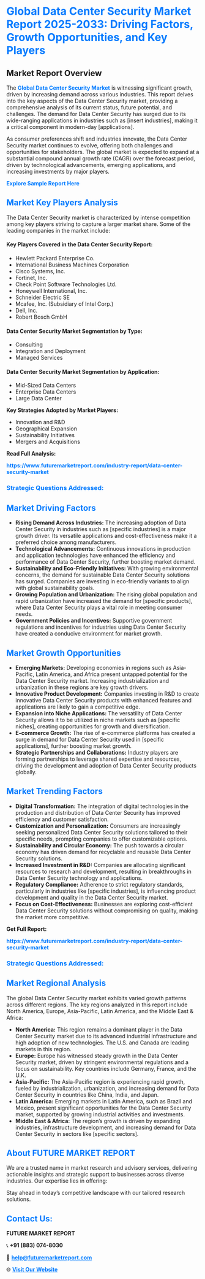 <h1 style="color: #007BFF;">Global Data Center Security Market Report 2025-2033: Driving Factors, Growth Opportunities, and Key Players</h1>

<section id="overview">
<h2>Market Report Overview</h2>
<p>The <a href="https://www.futuremarketreport.com/industry-report/data-center-security-market" style="color: #007BFF; text-decoration: none;"><strong>Global Data Center Security Market</strong></a> is witnessing significant growth, driven by increasing demand across various industries. This report delves into the key aspects of the Data Center Security market, providing a comprehensive analysis of its current status, future potential, and challenges. The demand for Data Center Security has surged due to its wide-ranging applications in industries such as [insert industries], making it a critical component in modern-day [applications].</p>
<p>As consumer preferences shift and industries innovate, the Data Center Security market continues to evolve, offering both challenges and opportunities for stakeholders. The global market is expected to expand at a substantial compound annual growth rate (CAGR) over the forecast period, driven by technological advancements, emerging applications, and increasing investments by major players.</p>
</section>

<section id="overview">
<p><a href="https://www.futuremarketreport.com/request-sample/reportId=106733" style="color: #007BFF; text-decoration: none;"><strong>Explore Sample Report Here</strong></a></p>
</section>

<section id="key-players">
<h2 style="color: #007BFF;">Market Key Players Analysis</h2>
<p>The Data Center Security market is characterized by intense competition among key players striving to capture a larger market share. Some of the leading companies in the market include:</p>
<h4>Key Players Covered in the Data Center Security Report:</h4>
<ul><li>Hewlett Packard Enterprise Co.</li><li>International Business Machines Corporation</li><li>Cisco Systems, Inc.</li><li>Fortinet, Inc.</li><li>Check Point Software Technologies Ltd.</li><li>Honeywell International, Inc.</li><li>Schneider Electric SE</li><li>Mcafee, Inc. (Subsidiary of Intel Corp.)</li><li>Dell, Inc.</li><li>Robert Bosch GmbH</li></ul>
<h4>Data Center Security Market Segmentation by Type:</h4>
<ul><li>Consulting</li><li>Integration and Deployment</li><li>Managed Services</li></ul>

<h4>Data Center Security Market Segmentation by Application:</h4>
<ul><li>Mid-Sized Data Centers</li><li>Enterprise Data Centers</li><li>Large Data Center</li></ul>
<p><strong>Key Strategies Adopted by Market Players:</strong></p>
<ul>
<li>Innovation and R&D</li>
<li>Geographical Expansion</li>
<li>Sustainability Initiatives</li>
<li>Mergers and Acquisitions</li>
</ul>
</section>

<section>
<p><strong>Read Full Analysis: </strong></p><a href="https://www.futuremarketreport.com/industry-report/data-center-security-market" style="color: #007BFF; text-decoration: none;"><strong>https://www.futuremarketreport.com/industry-report/data-center-security-market</strong></a>
<h3 style="color: #007BFF;">Strategic Questions Addressed:</h3>
</section>

<section id="driving-factors">
<h2 style="color: #007BFF;">Market Driving Factors</h2>
<ul>
<li><strong>Rising Demand Across Industries:</strong> The increasing adoption of Data Center Security in industries such as [specific industries] is a major growth driver. Its versatile applications and cost-effectiveness make it a preferred choice among manufacturers.</li>
<li><strong>Technological Advancements:</strong> Continuous innovations in production and application technologies have enhanced the efficiency and performance of Data Center Security, further boosting market demand.</li>
<li><strong>Sustainability and Eco-Friendly Initiatives:</strong> With growing environmental concerns, the demand for sustainable Data Center Security solutions has surged. Companies are investing in eco-friendly variants to align with global sustainability goals.</li>
<li><strong>Growing Population and Urbanization:</strong> The rising global population and rapid urbanization have increased the demand for [specific products], where Data Center Security plays a vital role in meeting consumer needs.</li>
<li><strong>Government Policies and Incentives:</strong> Supportive government regulations and incentives for industries using Data Center Security have created a conducive environment for market growth.</li>
</ul>
</section>

<section id="growth-opportunities">
<h2 style="color: #007BFF;">Market Growth Opportunities</h2>
<ul>
<li><strong>Emerging Markets:</strong> Developing economies in regions such as Asia-Pacific, Latin America, and Africa present untapped potential for the Data Center Security market. Increasing industrialization and urbanization in these regions are key growth drivers.</li>
<li><strong>Innovative Product Development:</strong> Companies investing in R&D to create innovative Data Center Security products with enhanced features and applications are likely to gain a competitive edge.</li>
<li><strong>Expansion into Niche Applications:</strong> The versatility of Data Center Security allows it to be utilized in niche markets such as [specific niches], creating opportunities for growth and diversification.</li>
<li><strong>E-commerce Growth:</strong> The rise of e-commerce platforms has created a surge in demand for Data Center Security used in [specific applications], further boosting market growth.</li>
<li><strong>Strategic Partnerships and Collaborations:</strong> Industry players are forming partnerships to leverage shared expertise and resources, driving the development and adoption of Data Center Security products globally.</li>
</ul>
</section>

<section id="trending-factors">
<h2 style="color: #007BFF;">Market Trending Factors</h2>
<ul>
<li><strong>Digital Transformation:</strong> The integration of digital technologies in the production and distribution of Data Center Security has improved efficiency and customer satisfaction.</li>
<li><strong>Customization and Personalization:</strong> Consumers are increasingly seeking personalized Data Center Security solutions tailored to their specific needs, prompting companies to offer customizable options.</li>
<li><strong>Sustainability and Circular Economy:</strong> The push towards a circular economy has driven demand for recyclable and reusable Data Center Security solutions.</li>
<li><strong>Increased Investment in R&D:</strong> Companies are allocating significant resources to research and development, resulting in breakthroughs in Data Center Security technology and applications.</li>
<li><strong>Regulatory Compliance:</strong> Adherence to strict regulatory standards, particularly in industries like [specific industries], is influencing product development and quality in the Data Center Security market.</li>
<li><strong>Focus on Cost-Effectiveness:</strong> Businesses are exploring cost-efficient Data Center Security solutions without compromising on quality, making the market more competitive.</li>
</ul>
</section>

<section>
<p><strong>Get Full Report: </strong></p><a href="https://www.futuremarketreport.com/industry-report/data-center-security-market" style="color: #007BFF; text-decoration: none;"><strong>https://www.futuremarketreport.com/industry-report/data-center-security-market</strong></a>
<h3 style="color: #007BFF;">Strategic Questions Addressed:</h3>
</section>


<section id="regional-analysis">
<h2 style="color: #007BFF;">Market Regional Analysis</h2>
<p>The global Data Center Security market exhibits varied growth patterns across different regions. The key regions analyzed in this report include North America, Europe, Asia-Pacific, Latin America, and the Middle East & Africa:</p>
<ul>
<li><strong>North America:</strong> This region remains a dominant player in the Data Center Security market due to its advanced industrial infrastructure and high adoption of new technologies. The U.S. and Canada are leading markets in this region.</li>
<li><strong>Europe:</strong> Europe has witnessed steady growth in the Data Center Security market, driven by stringent environmental regulations and a focus on sustainability. Key countries include Germany, France, and the U.K.</li>
<li><strong>Asia-Pacific:</strong> The Asia-Pacific region is experiencing rapid growth, fueled by industrialization, urbanization, and increasing demand for Data Center Security in countries like China, India, and Japan.</li>
<li><strong>Latin America:</strong> Emerging markets in Latin America, such as Brazil and Mexico, present significant opportunities for the Data Center Security market, supported by growing industrial activities and investments.</li>
<li><strong>Middle East & Africa:</strong> The region’s growth is driven by expanding industries, infrastructure development, and increasing demand for Data Center Security in sectors like [specific sectors].</li>
</ul>
</section>

<footer>
<h2 style="color: #007BFF;">About FUTURE MARKET REPORT</h2>
<p>We are a trusted name in market research and advisory services, delivering actionable insights and strategic support to businesses across diverse industries. Our expertise lies in offering:</p>

<p>Stay ahead in today’s competitive landscape with our tailored research solutions.</p>

<h2 style="color: #007BFF;">Contact Us:</h2>
<p><strong>FUTURE MARKET REPORT</strong></p>
<p>📞 <strong>+91 (883) 074-8030</strong></p>
<p>📧 <strong><a href="mailto:help@futuremarketreport.com" style="color: #007BFF;">help@futuremarketreport.com</a></strong></p>
<p>🌐 <strong><a href="https://www.futuremarketreport.com/" style="color: #007BFF;">Visit Our Website</a></strong></p>
</footer>